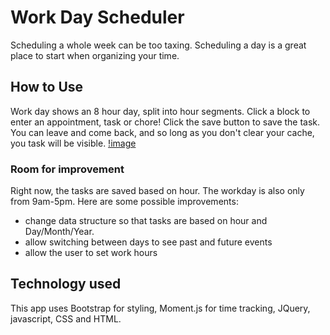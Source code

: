 # Work Day Scheduler

Scheduling a whole week can be too taxing. Scheduling a day is a great place to start when organizing your time.

## How to Use

Work day shows an 8 hour day, split into hour segments. Click a block to enter an appointment, task or chore! Click the save button to save the task. You can leave and come back, and so long as you don't clear your cache, you task will be visible.
[!image](./workday_screenshot.png)

### Room for improvement

Right now, the tasks are saved based on hour. The workday is also only from 9am-5pm. Here are some possible improvements:

- change data structure so that tasks are based on hour and Day/Month/Year.
- allow switching between days to see past and future events
- allow the user to set work hours

## Technology used

This app uses Bootstrap for styling, Moment.js for time tracking, JQuery, javascript, CSS and HTML.
